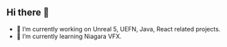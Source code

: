 ## Hi there 👋

- 🔭 I’m currently working on Unreal 5, UEFN, Java, React related projects.
- 🌱 I’m currently learning Niagara VFX.

<!--
**p3gamer/p3gamer** is a ✨ _special_ ✨ repository because its `README.md` (this file) appears on your GitHub profile.

Here are some ideas to get you started:

- 🔭 I’m currently working on ...
- 🌱 I’m currently learning ...
- 👯 I’m looking to collaborate on ...
- 🤔 I’m looking for help with ...
- 💬 Ask me about ...
- 📫 How to reach me: ...
- 😄 Pronouns: ...
- ⚡ Fun fact: ...
-->
